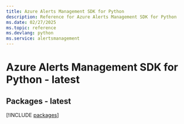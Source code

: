 ```yaml
---
title: Azure Alerts Management SDK for Python
description: Reference for Azure Alerts Management SDK for Python
ms.date: 02/27/2025
ms.topic: reference
ms.devlang: python
ms.service: alertsmanagement
---
```

# Azure Alerts Management SDK for Python - latest
## Packages - latest
[!INCLUDE [packages](alerts-management-index.md)]